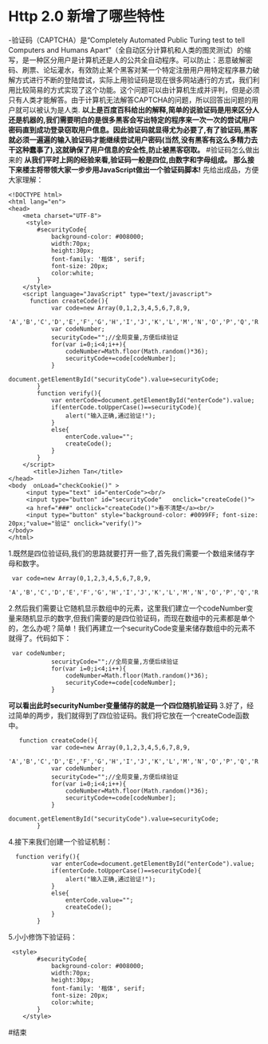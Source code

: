 # Http 2.0 新增了哪些特性

-验证码（CAPTCHA）是“Completely Automated Public Turing test to tell Computers and Humans Apart”（全自动区分计算机和人类的图灵测试）的缩写，是一种区分用户是计算机还是人的公共全自动程序。可以防止：恶意破解密码、刷票、论坛灌水，有效防止某个黑客对某一个特定注册用户用特定程序暴力破解方式进行不断的登陆尝试，实际上用验证码是现在很多网站通行的方式，我们利用比较简易的方式实现了这个功能。这个问题可以由计算机生成并评判，但是必须只有人类才能解答。由于计算机无法解答CAPTCHA的问题，所以回答出问题的用户就可以被认为是人类.
**以上是百度百科给出的解释,简单的说验证码是用来区分人还是机器的,我们需要明白的是很多黑客会写出特定的程序来一次一次的尝试用户密码直到成功登录窃取用户信息。因此验证码就显得尤为必要了,有了验证码,黑客就必须一遍遍的输入验证码才能继续尝试用户密码(当然,没有黑客有这么多精力去干这种蠢事了),这就确保了用户信息的安全性,防止被黑客窃取。**
#验证码怎么做出来的
**从我们平时上网的经验来看,验证码一般是四位,由数字和字母组成。**
**那么接下来楼主将带领大家一步步用JavaScript做出一个验证码脚本!**
先给出成品，方便大家理解：
```
<!DOCTYPE html>
<html lang="en">
<head>
    <meta charset="UTF-8">
     <style>
        #securityCode{
            background-color: #008000;
            width:70px;
            height:30px;
            font-family: '楷体', serif;
            font-size: 20px;
            color:white;
        }
    </style>
    <script language="JavaScript" type="text/javascript">
      function createCode(){
            var code=new Array(0,1,2,3,4,5,6,7,8,9,
                    'A','B','C','D','E','F','G','H','I','J','K','L','M','N','O','P','Q','R','S','T','U','V','W','X','Y','Z');
            var codeNumber;
            securityCode="";//全局变量,方便后续验证
            for(var i=0;i<4;i++){
                codeNumber=Math.floor(Math.random()*36);
                securityCode+=code[codeNumber];
            }
            document.getElementById("securityCode").value=securityCode;
        }
        function verify(){
            var enterCode=document.getElementById("enterCode").value;
            if(enterCode.toUpperCase()==securityCode){
                alert("输入正确,通过验证!");
            }
            else{
                enterCode.value="";
                createCode();
            }
        }
    </script>
       <title>Jizhen Tan</title>
</head>
<body  onLoad="checkCookie()" >
     <input type="text" id="enterCode"><br/>
     <input type="button" id="securityCode"   onclick="createCode()">
     <a href="###" onclick="createCode()">看不清楚</a><br/>
     <input type="button" style="background-color: #0099FF; font-size: 20px;"value="验证" onclick="verify()">
</body>
</html>
```
1.既然是四位验证码,我们的思路就要打开一些了,首先我们需要一个数组来储存字母和数字。
```
 var code=new Array(0,1,2,3,4,5,6,7,8,9,
                    'A','B','C','D','E','F','G','H','I','J','K','L','M','N','O','P','Q','R','S','T','U','V','W','X','Y','Z');
```
2.然后我们需要让它随机显示数组中的元素，这里我们建立一个codeNumber变量来随机显示的数字,但我们需要的是四位验证码，而现在数组中的元素都是单个的，怎么办呢？简单！我们再建立一个securityCode变量来储存数组中的元素不就得了。代码如下：
```
 var codeNumber;
            securityCode="";//全局变量,方便后续验证
            for(var i=0;i<4;i++){
                codeNumber=Math.floor(Math.random()*36);
                securityCode+=code[codeNumber];
            }
```
**可以看出此时securityNumber变量储存的就是一个四位随机验证码**
3.好了，经过简单的两步，我们就得到了四位验证码。我们将它放在一个createCode函数中。
```
   function createCode(){
            var code=new Array(0,1,2,3,4,5,6,7,8,9,
                    'A','B','C','D','E','F','G','H','I','J','K','L','M','N','O','P','Q','R','S','T','U','V','W','X','Y','Z');
            var codeNumber;
            securityCode="";//全局变量,方便后续验证
            for(var i=0;i<4;i++){
                codeNumber=Math.floor(Math.random()*36);
                securityCode+=code[codeNumber];
            }
            document.getElementById("securityCode").value=securityCode;
        }
```
4.接下来我们创建一个验证机制：
```
  function verify(){
            var enterCode=document.getElementById("enterCode").value;
            if(enterCode.toUpperCase()==securityCode){
                alert("输入正确,通过验证!");
            }
            else{
                enterCode.value="";
                createCode();
            }
        }
```
5.小小修饰下验证码：
```
 <style>
        #securityCode{
            background-color: #008000;
            width:70px;
            height:30px;
            font-family: '楷体', serif;
            font-size: 20px;
            color:white;
        }
    </style>
```
#结束